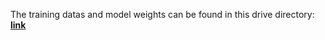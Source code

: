 The training datas and model weights can be found in this drive directory: __[link](https://drive.google.com/open?id=1z6wklw7Cm7spVTPBVg8ERR8scQOBQRj0)__
